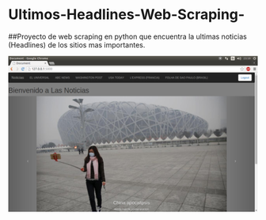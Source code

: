 # Ultimos-Headlines-Web-Scraping-

##Proyecto de web scraping en python que encuentra la ultimas noticias (Headlines) de los sitios mas importantes.

![Pagina Principal](https://github.com/ajiwt/Ultimos-Headlines-Web-Scraping-/blob/master/PaginaPrincipal.png)
